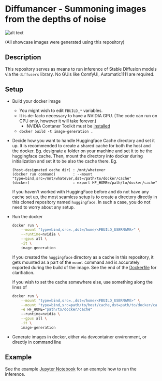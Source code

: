 # Diffumancer - Summoning images from the depths of noise

![alt text](img/thumbnail.png)

(All showcase images were generated using this repository)

## Description

This repository serves as means to run inference of Stable Diffusion
models via the `diffusers` library. No GUIs like ComfyUI, Automatic1111
are required.

## Setup

- Build your docker image
    - You might wish to edit `FBUILD_*` variables.
    - It is de-facto necessary to have a NVIDIA GPU. (The code can
        run on CPU only, however it will take forever.)
        - NVIDIA Contaner Toolkit must be 
          [installed](https://docs.nvidia.com/datacenter/cloud-native/container-toolkit/latest/install-guide.html)
    - `docker build -t image-generation .`

- Decide how you want to handle Huggingface Cache directory and set it up.
    It is recommended to create a shared cache for both the
    host and the docker. Eg. designate a folder on your
    machine and set it to be the huggingface cache. Then,
    mount the directory into docker during initialization
    and set it to be also the cache there.
    Eg.  
    ```
    (host-designated cache dir) : /mnt/whatever
    (docker run command)        : --mount "type=bind,src=/mnt/whatever,dst=/path/to/docker/cache"
    (docker)                    : export HF_HOME=/path/to/docker/cache"
    ```

    If you haven't worked with HuggingFace before and do not have any cache
    set up, the most seamless setup is to create a directory directly in this
    cloned repository named `huggingface`. In such a case, you do not need to
    worry about any setup.
    
- Run the docker
    ```bash
    docker run \
        --mount "type=bind,src=.,dst=/home/<FBUILD_USERNAME>" \
        --runtime=nvidia \
        --gpus all \
        -it \
        image-generation
    ```  
    If you created the `huggingface` directory as a cache in this repository,
    it gets mounted as a part of the `mount` command and is accurately exported
    during the build of the image. See the end of the [Dockerfile](Dockerfile)
    for clarifiation.  
    
    If you wish to set the cache somewhere else, use something
    along the lines of  

    ```bash
    docker run \
        --mount "type=bind,src=.,dst=/home/<FBUILD_USERNAME>" \
        --mount "type=bind,src=path/to/host/cache,dst=path/to/docker/cache" \
        -e HF_HOME="path/to/docker/cache"
        --runtime=nvidia \
        --gpus all \
        -it \
        image-generation
    ```  

- Generate images in docker, either via devcontainer environment, or directly
    in command line

## Example

See the example [Jupyter Notebook](image_generation_pub.ipynb) for an example
how to run the inference.